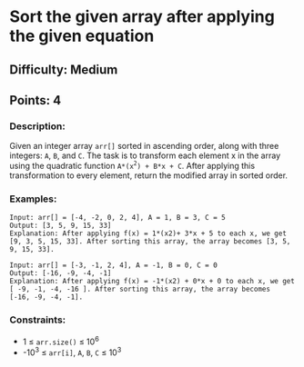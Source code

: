 # Sort the given array after applying the given equation
## Difficulty: Medium
## Points: 4
### Description:
Given an integer array `arr[]` sorted in ascending order, along with three integers: `A`, `B`, and `C`. The task is to transform each element x in the array using the quadratic function `A*(x`<sup>`2`</sup>`) + B*x + C`. After applying this transformation to every element, return the modified array in sorted order.

### Examples:
```
Input: arr[] = [-4, -2, 0, 2, 4], A = 1, B = 3, C = 5
Output: [3, 5, 9, 15, 33]
Explanation: After applying f(x) = 1*(x2)+ 3*x + 5 to each x, we get [9, 3, 5, 15, 33]. After sorting this array, the array becomes [3, 5, 9, 15, 33].
```
```
Input: arr[] = [-3, -1, 2, 4], A = -1, B = 0, C = 0
Output: [-16, -9, -4, -1]
Explanation: After applying f(x) = -1*(x2) + 0*x + 0 to each x, we get [ -9, -1, -4, -16 ]. After sorting this array, the array becomes  [-16, -9, -4, -1].
```
### Constraints:
- 1 ≤ `arr.size()` ≤ 10<sup>6</sup>
- -10<sup>3</sup> ≤ `arr[i]`, `A`, `B`, `C` ≤ 10<sup>3</sup>
